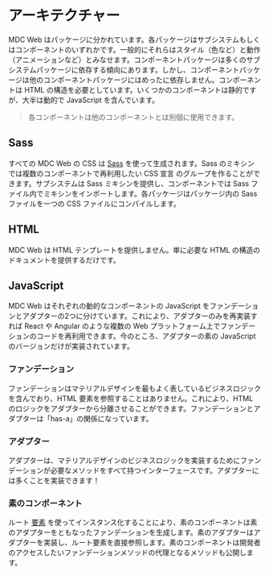 # アーキテクチャー

MDC Web はパッケージに分かれています。各パッケージはサブシステムもしくはコンポーネントのいずれかです。一般的にそれらはスタイル（色など）と動作（アニメーションなど）とみなせます。コンポーネントパッケージは多くのサブシステムパッケージに依存する傾向にあります。しかし、コンポーネントパッケージは他のコンポーネントパッケージにはめったに依存しません。コンポーネントは HTML の構造を必要としています。いくつかのコンポーネントは静的ですが、大半は動的で JavaScript を含んでいます。

> 各コンポーネントは他のコンポーネントとは別個に使用できます。

## Sass

すべての MDC Web の CSS は [Sass](http://sass-lang.com/) を使って生成されます。Sass のミキシンでは複数のコンポーネントで再利用したい CSS 宣言 のグループを作ることができます。サブシステムは Sass ミキシンを提供し、コンポーネントでは Sass ファイル内でミキシンをインポートします。各パッケージはパッケージ内の Sass ファイルを一つの CSS ファイルにコンパイルします。

## HTML

MDC Web は HTML テンプレートを提供しません。単に必要な HTML の構造のドキュメントを提供するだけです。

## JavaScript

MDC Web はそれぞれの動的なコンポーネントの JavaScript をファンデーションとアダプターの2つに分けています。これにより、アダプターのみを再実装すれば React や Angular のような複数の Web プラットフォーム上でファンデーションのコードを再利用できます。今のところ、アダプターの素の JavaScript のバージョンだけが実装されています。

### ファンデーション

ファンデーションはマテリアルデザインを最もよく表しているビジネスロジックを含んでおり、HTML 要素を参照することはありません。これにより、HTML のロジックをアダプターから分離させることができます。ファンデーションとアダプターは「has-a」の関係になっています。

### アダプター

アダプターは、マテリアルデザインのビジネスロジックを実装するためにファンデーションが必要なメソッドをすべて持つインターフェースです。アダプターには多くことを実装できます！

### 素のコンポーネント

ルート [要素](https://developer.mozilla.org/en-US/docs/Web/API/Element) を使ってインスタンス化することにより、素のコンポーネントは素のアダプターをともなったファンデーションを生成します。素のアダプターはアダプターを実装し、ルート要素を直接参照します。素のコンポーネントは開発者のアクセスしたいファンデーションメソッドの代理となるメソッドも公開します。
